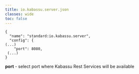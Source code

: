```yaml
---
title: io.kabassu.server.json
classes: wide
toc: false
---
```


```
{
  "name": "standard:io.kabassu.server",  
  "config": {  
(...)      
    "port": 8080,   
 (...)  
}
```
**port** - select port where Kabassu Rest Services will be available 
